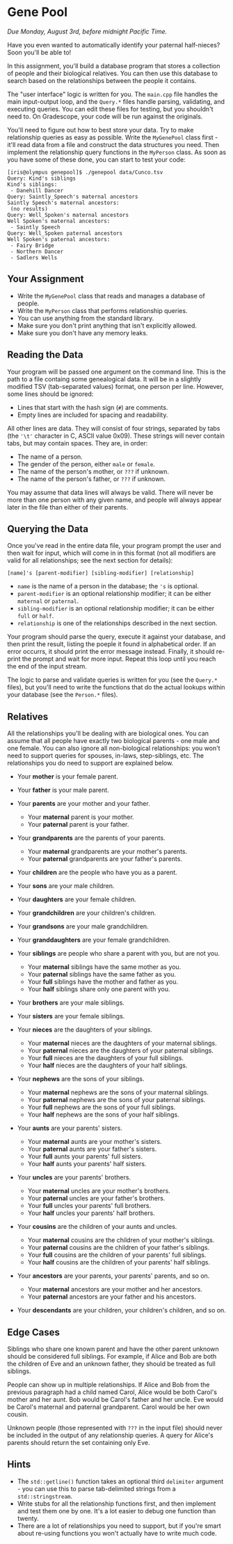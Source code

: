 # Gene Pool

_Due Monday, August 3rd, before midnight Pacific Time._

Have you even wanted to automatically identify  your paternal half-nieces?  Soon
you'll be able to!

In this assignment,  you'll build a database program that stores a collection of
people and their biological relatives.  You can then use this database to search
based on the relationships between the people it contains.

The "user interface" logic  is written for you.  The `main.cpp` file handles the
main input-output loop,  and the `Query.*` files handle parsing, validating, and
executing queries.  You can edit these files for testing, but you shouldn't need
to.  On Gradescope, your code will be run against the originals.

You'll need to figure out how to best store your data.  Try to make relationship
queries  as easy as possible.  Write the  `MyGenePool`  class first - it'll read
data from a file and construct the data structures you need.  Then implement the
relationship query functions  in the `MyPerson` class.  As soon as you have some
of these done, you can start to test your code:

```
[iris@olympus genepool]$ ./genepool data/Cunco.tsv
Query: Kind's siblings
Kind's siblings:
 - Danehill Dancer
Query: Saintly_Speech's maternal ancestors
Saintly Speech's maternal ancestors:
 (no results)
Query: Well_Spoken's maternal ancestors
Well Spoken's maternal ancestors:
 - Saintly Speech
Query: Well_Spoken paternal ancestors
Well Spoken's paternal ancestors:
 - Fairy Bridge
 - Northern Dancer
 - Sadlers Wells
```


## Your Assignment

- Write the `MyGenePool` class that reads and manages a database of people.
- Write the `MyPerson` class that performs relationship queries.
- You can use anything from the standard library.
- Make sure you don't print anything that isn't explicitly allowed.
- Make sure you don't have any memory leaks.


## Reading the Data

Your program  will be passed one argument on the command line.  This is the path
to a file containg some genealogical data. It will be in a slightly modified TSV
(tab-separated values) format,  one person per line.  However, some lines should
be ignored:

- Lines that start with the hash sign (`#`) are comments.
- Empty lines are included for spacing and readability.

All other lines are data.  They will consist of four strings,  separated by tabs
(the `'\t'` character in C, ASCII value 0x09).  These strings will never contain
tabs, but may contain spaces.  They are, in order:

- The name of a person.
- The gender of the person, either `male` or `female`.
- The name of the person's mother, or `???` if unknown.
- The name of the person's father, or `???` if unknown.

You may assume  that data lines  will always be valid.  There will never be more
than one person with any given name,  and people will always appear later in the
file than either of their parents.


## Querying the Data

Once you've read in the entire data file,  your program prompt the user and then
wait for input,  which will come in in this format  (not all modifiers are valid
for all relationships; see the next section for details):

```
[name]'s [parent-modifier] [sibling-modifier] [relationship]
```

- `name` is the name of a person in the database; the `'s` is optional.
- `parent-modifier` is an optional relationship modifier; it can be either
  `maternal` or `paternal`.
- `sibling-modifier` is an optional relationship modifier; it can be either
  `full` or `half`.
- `relationship` is one of the relationships described in the next section.

Your program should parse the query,  execute it against your database, and then
print the result, listing the poeple it found in alphabetical order. If an error
occurrs, it should print the error message instead.  Finally, it should re-print
the prompt and wait for more input.  Repeat this loop until you reach the end of
the input stream.

The logic  to parse and validate queries  is written for you  (see the `Query.*`
files), but you'll need to write the functions that do the actual lookups within
your database (see the `Person.*` files).


## Relatives

All the relationships you'll be dealing with are biological ones. You can assume
that all people have  exactly two  biological parents - one male and one female.
You can also ignore all non-biological relationships:  you won't need to support
queries for spouses, in-laws, step-siblings, etc.  The relationships you do need
to support are explained below.

- Your **mother** is your female parent.
- Your **father** is your male parent.
- Your **parents** are your mother and your father.
  - Your **maternal** parent is your mother.
  - Your **paternal** parent is your father.

- Your **grandparents** are the parents of your parents.
  - Your **maternal** grandparents are your mother's parents.
  - Your **paternal** grandparents are your father's parents.

- Your **children** are the people who have you as a parent.
- Your **sons** are your male children.
- Your **daughters** are your female children.

- Your **grandchildren** are your children's children.
- Your **grandsons** are your male grandchildren.
- Your **granddaughters** are your female grandchildren.

- Your **siblings** are people who share a parent with you, but are not you.
  - Your **maternal** siblings have the same mother as you.
  - Your **paternal** siblings have the same father as you.
  - Your **full** siblings have the mother and father as you.
  - Your **half** siblings share only one parent with you.
- Your **brothers** are your male siblings.
- Your **sisters** are your female siblings.

- Your **nieces** are the daughters of your siblings.
  - Your **maternal** nieces are the daughters of your maternal siblings.
  - Your **paternal** nieces are the daughters of your paternal siblings.
  - Your **full** nieces are the daughters of your full siblings.
  - Your **half** nieces are the daughters of your half siblings.

- Your **nephews** are the sons of your siblings.
  - Your **maternal** nephews are the sons of your maternal siblings.
  - Your **paternal** nephews are the sons of your paternal siblings.
  - Your **full** nephews are the sons of your full siblings.
  - Your **half** nephews are the sons of your half siblings.

- Your **aunts** are your parents' sisters.
  - Your **maternal** aunts are your mother's sisters.
  - Your **paternal** aunts are your father's sisters.
  - Your **full** aunts your parents' full sisters.
  - Your **half** aunts your parents' half sisters.

- Your **uncles** are your parents' brothers.
  - Your **maternal** uncles are your mother's brothers.
  - Your **paternal** uncles are your father's brothers.
  - Your **full** uncles your parents' full brothers.
  - Your **half** uncles your parents' half brothers.

- Your **cousins** are the children of your aunts and uncles.
  - Your **maternal** cousins are the children of your mother's siblings.
  - Your **paternal** cousins are the children of your father's siblings.
  - Your **full** cousins are the children of your parents' full siblings.
  - Your **half** cousins are the children of your parents' half siblings.

- Your **ancestors** are your parents, your parents' parents, and so on.
  - Your **maternal** ancestors are your mother and her ancestors.
  - Your **paternal** ancestors are your father and his ancestors.
- Your **descendants** are your children, your children's children, and so on.


## Edge Cases

Siblings who share one known parent and have the other parent unknown  should be
considered full siblings. For example, if Alice and Bob are both the children of
Eve and an unknown father, they should be treated as full siblings.

People can show up in multiple relationships. If Alice and Bob from the previous
paragraph  had a child named Carol,  Alice would be both  Carol's mother and her
aunt.  Bob would be Carol's father and her uncle.  Eve would be Carol's maternal
and paternal grandparent.  Carol would be her own cousin.

Unknown people (those represented with `???` in the input file)  should never be
included in the output of any relationship queries.  A query for Alice's parents
should return the set containing only Eve.


## Hints

- The `std::getline()` function takes an optional third `delimiter` argument -
  you can use this to parse tab-delimited strings from a `std::stringstream`.
- Write stubs for all the relationship functions first, and then implement and
  test them one by one.  It's a lot easier to debug one function than twenty.
- There are a lot of relationships you need to support, but if you're smart
  about re-using functions you won't actually have to write much code.
